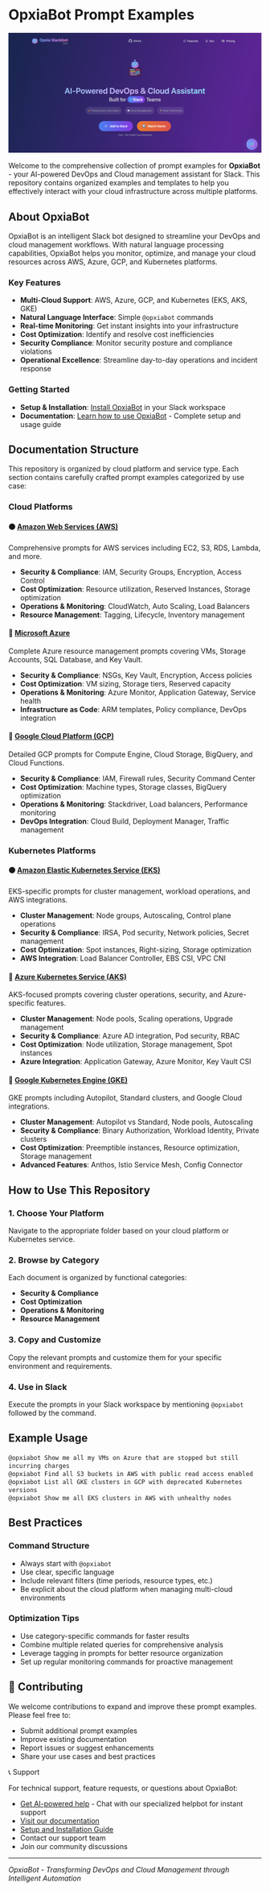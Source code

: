 # OpxiaBot Prompt Examples

![OpxiaBot - AI-Powered DevOps & Cloud Assistant](./resources/opxia-slackbot.png)

Welcome to the comprehensive collection of prompt examples for **OpxiaBot** - your AI-powered DevOps and Cloud management assistant for Slack. This repository contains organized examples and templates to help you effectively interact with your cloud infrastructure across multiple platforms.

## About OpxiaBot

OpxiaBot is an intelligent Slack bot designed to streamline your DevOps and cloud management workflows. With natural language processing capabilities, OpxiaBot helps you monitor, optimize, and manage your cloud resources across AWS, Azure, GCP, and Kubernetes platforms.

### Key Features
- **Multi-Cloud Support**: AWS, Azure, GCP, and Kubernetes (EKS, AKS, GKE)
- **Natural Language Interface**: Simple `@opxiabot` commands
- **Real-time Monitoring**: Get instant insights into your infrastructure
- **Cost Optimization**: Identify and resolve cost inefficiencies
- **Security Compliance**: Monitor security posture and compliance violations
- **Operational Excellence**: Streamline day-to-day operations and incident response

### Getting Started
- **Setup & Installation**: [Install OpxiaBot](https://slackbot.opxia.ai/) in your Slack workspace
- **Documentation**: [Learn how to use OpxiaBot](https://slackbot.opxia.ai/doc.html) - Complete setup and usage guide

## Documentation Structure

This repository is organized by cloud platform and service type. Each section contains carefully crafted prompt examples categorized by use case:

### Cloud Platforms

#### 🟠 [Amazon Web Services (AWS)](./aws/aws.md)
Comprehensive prompts for AWS services including EC2, S3, RDS, Lambda, and more.
- **Security & Compliance**: IAM, Security Groups, Encryption, Access Control
- **Cost Optimization**: Resource utilization, Reserved Instances, Storage optimization
- **Operations & Monitoring**: CloudWatch, Auto Scaling, Load Balancers
- **Resource Management**: Tagging, Lifecycle, Inventory management

#### 🔷 [Microsoft Azure](./azure/azure.md)
Complete Azure resource management prompts covering VMs, Storage Accounts, SQL Database, and Key Vault.
- **Security & Compliance**: NSGs, Key Vault, Encryption, Access policies
- **Cost Optimization**: VM sizing, Storage tiers, Reserved capacity
- **Operations & Monitoring**: Azure Monitor, Application Gateway, Service health
- **Infrastructure as Code**: ARM templates, Policy compliance, DevOps integration

#### 🔵 [Google Cloud Platform (GCP)](./gcp/gcp.md)
Detailed GCP prompts for Compute Engine, Cloud Storage, BigQuery, and Cloud Functions.
- **Security & Compliance**: IAM, Firewall rules, Security Command Center
- **Cost Optimization**: Machine types, Storage classes, BigQuery optimization
- **Operations & Monitoring**: Stackdriver, Load balancers, Performance monitoring
- **DevOps Integration**: Cloud Build, Deployment Manager, Traffic management

### Kubernetes Platforms

#### 🟠 [Amazon Elastic Kubernetes Service (EKS)](./eks/eks.md)
EKS-specific prompts for cluster management, workload operations, and AWS integrations.
- **Cluster Management**: Node groups, Autoscaling, Control plane operations
- **Security & Compliance**: IRSA, Pod security, Network policies, Secret management
- **Cost Optimization**: Spot instances, Right-sizing, Storage optimization
- **AWS Integration**: Load Balancer Controller, EBS CSI, VPC CNI

#### 🔷 [Azure Kubernetes Service (AKS)](./aks/aks.md)
AKS-focused prompts covering cluster operations, security, and Azure-specific features.
- **Cluster Management**: Node pools, Scaling operations, Upgrade management
- **Security & Compliance**: Azure AD integration, Pod security, RBAC
- **Cost Optimization**: Node utilization, Storage management, Spot instances
- **Azure Integration**: Application Gateway, Azure Monitor, Key Vault CSI

#### 🔵 [Google Kubernetes Engine (GKE)](./gke/gke.md)
GKE prompts including Autopilot, Standard clusters, and Google Cloud integrations.
- **Cluster Management**: Autopilot vs Standard, Node pools, Autoscaling
- **Security & Compliance**: Binary Authorization, Workload Identity, Private clusters
- **Cost Optimization**: Preemptible instances, Resource optimization, Storage management
- **Advanced Features**: Anthos, Istio Service Mesh, Config Connector

## How to Use This Repository

### 1. **Choose Your Platform**
Navigate to the appropriate folder based on your cloud platform or Kubernetes service.

### 2. **Browse by Category**
Each document is organized by functional categories:
- **Security & Compliance**
- **Cost Optimization** 
- **Operations & Monitoring**
- **Resource Management**

### 3. **Copy and Customize**
Copy the relevant prompts and customize them for your specific environment and requirements.

### 4. **Use in Slack**
Execute the prompts in your Slack workspace by mentioning `@opxiabot` followed by the command.

## Example Usage

```
@opxiabot Show me all my VMs on Azure that are stopped but still incurring charges
@opxiabot Find all S3 buckets in AWS with public read access enabled
@opxiabot List all GKE clusters in GCP with deprecated Kubernetes versions
@opxiabot Show me all EKS clusters in AWS with unhealthy nodes
```

## Best Practices

### Command Structure
- Always start with `@opxiabot`
- Use clear, specific language
- Include relevant filters (time periods, resource types, etc.)
- Be explicit about the cloud platform when managing multi-cloud environments

### Optimization Tips
- Use category-specific commands for faster results
- Combine multiple related queries for comprehensive analysis
- Leverage tagging in prompts for better resource organization
- Set up regular monitoring commands for proactive management

## 🤝 Contributing

We welcome contributions to expand and improve these prompt examples. Please feel free to:
- Submit additional prompt examples
- Improve existing documentation
- Report issues or suggest enhancements
- Share your use cases and best practices

📞 Support

For technical support, feature requests, or questions about OpxiaBot:
- [Get AI-powered help](https://slackbot.opxia.ai/help) - Chat with our specialized helpbot for instant support
- [Visit our documentation](https://slackbot.opxia.ai/doc.html)
- [Setup and Installation Guide](https://slackbot.opxia.ai/)
- Contact our support team
- Join our community discussions

---

*OpxiaBot - Transforming DevOps and Cloud Management through Intelligent Automation*